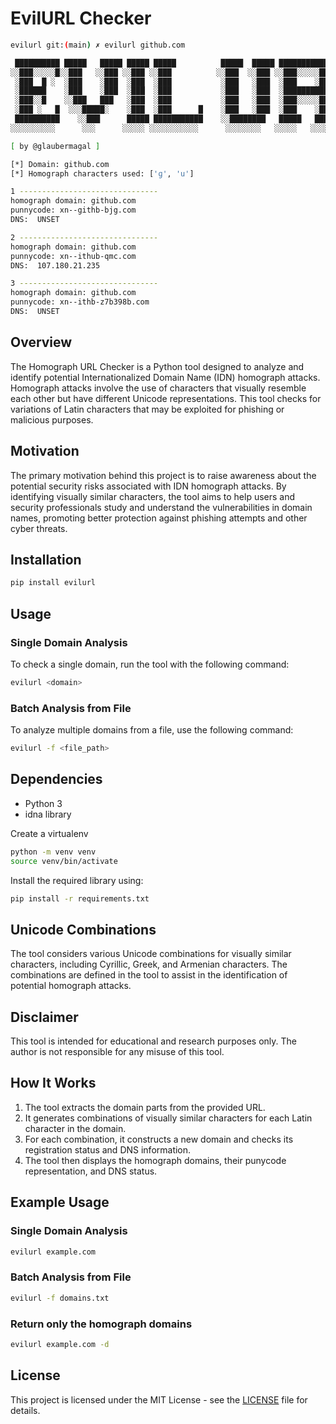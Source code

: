 # EvilURL Checker

```bash
evilurl git:(main) ✗ evilurl github.com

 ██████████ █████   █████ █████ █████          █████  █████ ███████████   █████
░░███░░░░░█░░███   ░░███ ░░███ ░░███          ░░███  ░░███ ░░███░░░░░███ ░░███
 ░███  █ ░  ░███    ░███  ░███  ░███           ░███   ░███  ░███    ░███  ░███
 ░██████    ░███    ░███  ░███  ░███           ░███   ░███  ░██████████   ░███
 ░███░░█    ░░███   ███   ░███  ░███           ░███   ░███  ░███░░░░░███  ░███
 ░███ ░   █  ░░░█████░    ░███  ░███      █    ░███   ░███  ░███    ░███  ░███      █
 ██████████    ░░███      █████ ███████████    ░░████████   █████   █████ ███████████
░░░░░░░░░░      ░░░      ░░░░░ ░░░░░░░░░░░      ░░░░░░░░   ░░░░░   ░░░░░ ░░░░░░░░░░░

[ by @glaubermagal ]

[*] Domain: github.com
[*] Homograph characters used: ['ɡ', 'ս']

1 -------------------------------
homograph domain: githսb.com
punnycode: xn--githb-bjg.com
DNS:  UNSET

2 -------------------------------
homograph domain: ɡithub.com
punnycode: xn--ithub-qmc.com
DNS:  107.180.21.235

3 -------------------------------
homograph domain: ɡithսb.com
punnycode: xn--ithb-z7b398b.com
DNS:  UNSET
```

## Overview

The Homograph URL Checker is a Python tool designed to analyze and identify potential Internationalized Domain Name (IDN) homograph attacks. Homograph attacks involve the use of characters that visually resemble each other but have different Unicode representations. This tool checks for variations of Latin characters that may be exploited for phishing or malicious purposes.

## Motivation

The primary motivation behind this project is to raise awareness about the potential security risks associated with IDN homograph attacks. By identifying visually similar characters, the tool aims to help users and security professionals study and understand the vulnerabilities in domain names, promoting better protection against phishing attempts and other cyber threats.

## Installation

```bash
pip install evilurl
```

## Usage

### Single Domain Analysis
To check a single domain, run the tool with the following command:

```bash
evilurl <domain>
```

### Batch Analysis from File
To analyze multiple domains from a file, use the following command:

```bash
evilurl -f <file_path>
```

## Dependencies
- Python 3
- idna library

Create a virtualenv

```bash
python -m venv venv
source venv/bin/activate
```

Install the required library using:

```bash
pip install -r requirements.txt
```

## Unicode Combinations

The tool considers various Unicode combinations for visually similar characters, including Cyrillic, Greek, and Armenian characters. The combinations are defined in the tool to assist in the identification of potential homograph attacks.

## Disclaimer

This tool is intended for educational and research purposes only. The author is not responsible for any misuse of this tool.

## How It Works

1. The tool extracts the domain parts from the provided URL.
2. It generates combinations of visually similar characters for each Latin character in the domain.
3. For each combination, it constructs a new domain and checks its registration status and DNS information.
4. The tool then displays the homograph domains, their punycode representation, and DNS status.

## Example Usage

### Single Domain Analysis
```bash
evilurl example.com
```

### Batch Analysis from File
```bash
evilurl -f domains.txt
```

### Return only the homograph domains
```bash
evilurl example.com -d
```

## License

This project is licensed under the MIT License - see the [LICENSE](LICENSE) file for details.